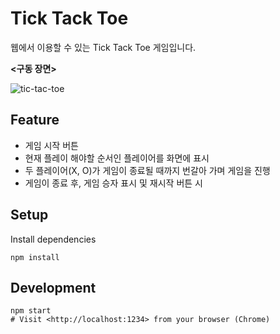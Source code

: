 # Tick Tack Toe

웹에서 이용할 수 있는 Tick Tack Toe 게임입니다.

**<구동 장면>**

![tic-tac-toe](https://user-images.githubusercontent.com/77020787/140090862-13ee3e10-b100-428b-9e79-a5a23a0f66ec.gif)

## Feature

- 게임 시작 버튼
- 현재 플레이 해야할 순서인 플레이어를 화면에 표시
- 두 플레이어(X, O)가 게임이 종료될 때까지 번갈아 가며 게임을 진행
- 게임이 종료 후, 게임 승자 표시 및 재시작 버튼 시

## Setup

Install dependencies

```
npm install

```

## Development

```
npm start
# Visit <http://localhost:1234> from your browser (Chrome)

```
